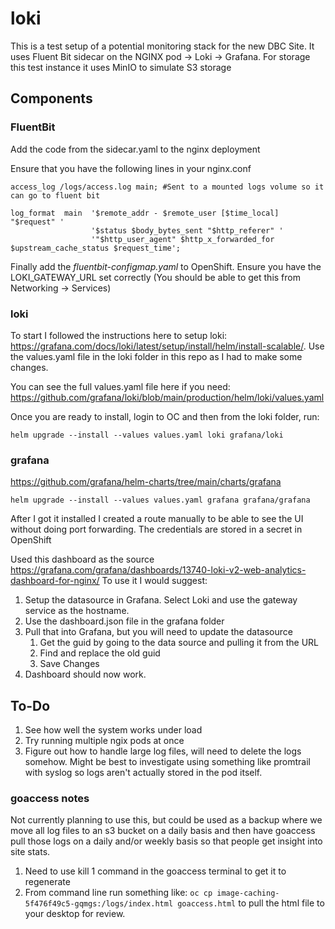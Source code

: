 # loki
This is a test setup of a potential monitoring stack for the new DBC Site.
It uses Fluent Bit sidecar on the NGINX pod -> Loki -> Grafana. For storage this test instance it uses MinIO to simulate S3 storage

## Components
### FluentBit
Add the code from the sidecar.yaml to the nginx deployment

Ensure that you have the following lines in your nginx.conf

    access_log /logs/access.log main; #Sent to a mounted logs volume so it can go to fluent bit

    log_format  main  '$remote_addr - $remote_user [$time_local] "$request" '
                      '$status $body_bytes_sent "$http_referer" '
                      '"$http_user_agent" $http_x_forwarded_for $upstream_cache_status $request_time';

Finally add the _fluentbit-configmap.yaml_ to OpenShift. Ensure you have the LOKI_GATEWAY_URL set correctly (You should be able to get this from Networking -> Services)



### loki
To start I followed the instructions here to setup loki: https://grafana.com/docs/loki/latest/setup/install/helm/install-scalable/. Use the values.yaml file in the loki folder in this repo as I had to make some changes.

You can see the full values.yaml file here if you need: https://github.com/grafana/loki/blob/main/production/helm/loki/values.yaml

Once you are ready to install, login to OC and then from the loki folder, run:

`helm upgrade --install --values values.yaml loki grafana/loki`

### grafana
https://github.com/grafana/helm-charts/tree/main/charts/grafana 

`helm upgrade --install --values values.yaml grafana grafana/grafana`

After I got it installed I created a route manually to be able to see the UI without doing port forwarding. The credentials are stored in a secret in OpenShift

Used this dashboard as the source
https://grafana.com/grafana/dashboards/13740-loki-v2-web-analytics-dashboard-for-nginx/
To use it I would suggest:
1. Setup the datasource in Grafana. Select Loki and use the gateway service as the hostname.
1. Use the dashboard.json file in the grafana folder
1. Pull that into Grafana, but you will need to update the datasource
    1. Get the guid by going to the data source and pulling it from the URL
    1. Find and replace the old guid
    1. Save Changes
1. Dashboard should now work.


## To-Do
1. See how well the system works under load
1. Try running multiple ngix pods at once
1. Figure out how to handle large log files, will need to delete the logs somehow. Might be best to investigate using something like promtrail with syslog so logs aren't actually stored in the pod itself.


### goaccess notes
Not currently planning to use this, but could be used as a backup where we move all log files to an s3 bucket on a daily basis and then have goaccess pull those logs on a daily and/or weekly basis so that people get insight into site stats.
1. Need to use kill 1 command in the goaccess terminal to get it to regenerate
1. From command line run something like: `oc cp image-caching-5f476f49c5-gqmgs:/logs/index.html goaccess.html` to pull the html file to your desktop for review.